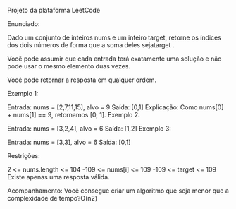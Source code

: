 Projeto da plataforma LeetCode

Enunciado:

Dado um conjunto de inteiros nums e um inteiro target, retorne os índices dos dois números de forma que a soma deles sejatarget .

Você pode assumir que cada entrada terá exatamente uma solução e não pode usar o mesmo elemento duas vezes.

Você pode retornar a resposta em qualquer ordem.

 

Exemplo 1:

Entrada: nums = [2,7,11,15], alvo = 9
 Saída: [0,1]
 Explicação: Como nums[0] + nums[1] == 9, retornamos [0, 1].
Exemplo 2:

Entrada: nums = [3,2,4], alvo = 6
 Saída: [1,2]
Exemplo 3:

Entrada: nums = [3,3], alvo = 6
 Saída: [0,1]
 

Restrições:

2 <= nums.length <= 104
-109 <= nums[i] <= 109
-109 <= target <= 109
Existe apenas uma resposta válida.
 

Acompanhamento:  Você consegue criar um algoritmo que seja menor que a complexidade de tempo?O(n2) 
